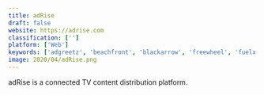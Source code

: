 ```yaml
---
title: adRise
draft: false 
website: https://adrise.com
classification: ['']
platform: ['Web']
keywords: ['adgreetz', 'beachfront', 'blackarrow', 'freewheel', 'fuelx', 'innovid', 'liquidus', 'optimatic', 'pokkt', 'pulpix', 'rockyou', 'selectable_media', 'spotx', 'streamrail', 'tubemogul', 'vidcorp_video_communications_platform', 'videobloom', 'videojam.tv', 'viewbix', 'virool']
image: 2020/04/adRise.png
---
```

adRise is a connected TV content distribution platform.